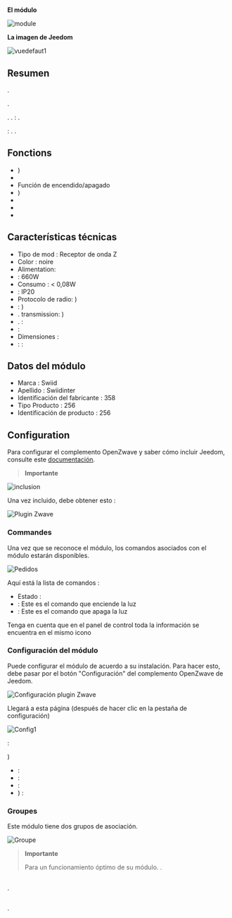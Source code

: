 # 

**El módulo**

![module](images/swiid.inter/module.jpg)

**La imagen de Jeedom**

![vuedefaut1](images/swiid.inter/vuedefaut1.jpg)

## Resumen

.

.

. .  : .

 : . .

## Fonctions

-   )
-   
-   Función de encendido/apagado
-   )
-   
-   
-   

## Características técnicas

-   Tipo de mod : Receptor de onda Z
-   Color : noire
-   Alimentation: 
-    : 660W
-   Consumo : &lt; 0,08W
-   : IP20
-   Protocolo de radio: )
-    : )
-   . transmission: )
-   .  : 
-    : 
-   Dimensiones : 
-    : :

## Datos del módulo

-   Marca : Swiid
-   Apellido : Swiidinter
-   Identificación del fabricante : 358
-   Tipo Producto : 256
-   Identificación de producto : 256

## Configuration

Para configurar el complemento OpenZwave y saber cómo incluir Jeedom, consulte este [documentación](https://doc.jeedom.com/es_ES/plugins/automation%20protocol/openzwave/).

> **Importante**
>
> 

![inclusion](images/swiid.inter/inclusion.jpg)

Una vez incluido, debe obtener esto :

![Plugin Zwave](images/swiid.inter/information.jpg)

### Commandes

Una vez que se reconoce el módulo, los comandos asociados con el módulo estarán disponibles.

![Pedidos](images/swiid.inter/commandes.jpg)

Aquí está la lista de comandos :

-   Estado : 
-    : Este es el comando que enciende la luz
-    : Este es el comando que apaga la luz

Tenga en cuenta que en el panel de control toda la información se encuentra en el mismo icono

### Configuración del módulo

Puede configurar el módulo de acuerdo a su instalación. Para hacer esto, debe pasar por el botón "Configuración" del complemento OpenZwave de Jeedom.

![Configuración plugin Zwave](images/plugin/bouton_configuration.jpg)

Llegará a esta página (después de hacer clic en la pestaña de configuración)

![Config1](images/swiid.inter/config1.jpg)

 :

)

-    : 
-    : 
-    : 
-   ) : 

### Groupes

Este módulo tiene dos grupos de asociación.

![Groupe](images/swiid.inter/groupe.jpg)

> **Importante**
>
> Para un funcionamiento óptimo de su módulo. .

## 

.

## 

.
